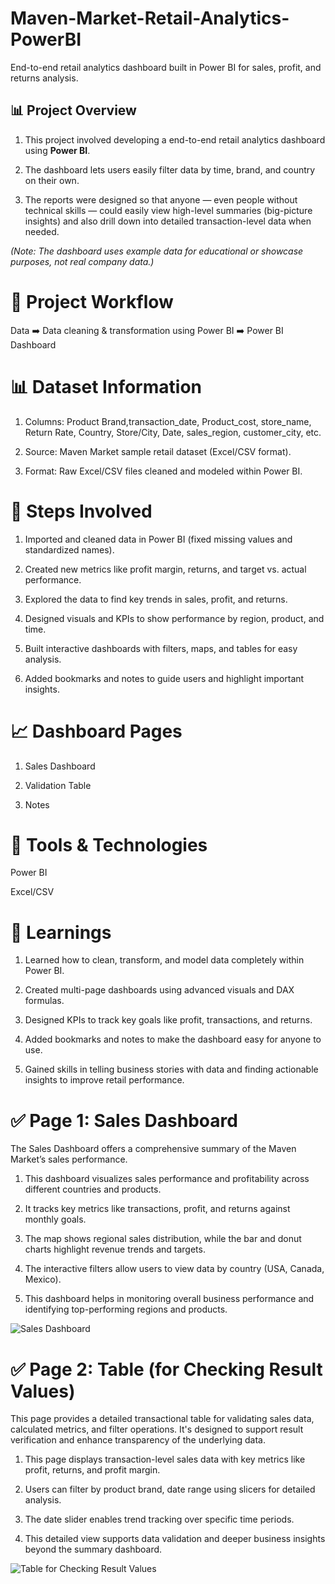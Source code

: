 # Maven-Market-Retail-Analytics-PowerBI
End-to-end retail analytics dashboard built in Power BI for sales, profit, and returns analysis.

## 📊 Project Overview
1. This project involved developing a end-to-end retail analytics dashboard using **Power BI**.

2. The dashboard lets users easily filter data by time, brand, and country on their own.

3. The reports were designed so that anyone — even people without technical skills — could easily view high-level summaries (big-picture insights) and also drill down into detailed transaction-level data when needed.

*(Note: The dashboard uses example data for educational or showcase purposes, not real company data.)*

# 📌 Project Workflow
Data ➡️ Data cleaning & transformation using Power BI ➡️ Power BI Dashboard

# 📊 Dataset Information
1. Columns: Product Brand,transaction_date, Product_cost, store_name, Return Rate, Country, Store/City, Date, sales_region, customer_city, etc.

2. Source: Maven Market sample retail dataset (Excel/CSV format).

3. Format: Raw Excel/CSV files cleaned and modeled within Power BI.

# 🔧 Steps Involved 

1. Imported and cleaned data in Power BI (fixed missing values and standardized names).

2. Created new metrics like profit margin, returns, and target vs. actual performance.

3. Explored the data to find key trends in sales, profit, and returns.

4. Designed visuals and KPIs to show performance by region, product, and time.

5. Built interactive dashboards with filters, maps, and tables for easy analysis.

6. Added bookmarks and notes to guide users and highlight important insights.

# 📈 Dashboard Pages

1. Sales Dashboard
   
2. Validation Table

3. Notes

# 🚀 Tools & Technologies

Power BI 

Excel/CSV

# 🧠 Learnings 

1. Learned how to clean, transform, and model data completely within Power BI.

2. Created multi-page dashboards using advanced visuals and DAX formulas.

3. Designed KPIs to track key goals like profit, transactions, and returns.

4. Added bookmarks and notes to make the dashboard easy for anyone to use.

5. Gained skills in telling business stories with data and finding actionable insights to improve retail performance.

# ✅ Page 1: Sales Dashboard
The Sales Dashboard offers a comprehensive summary of the Maven Market’s sales performance.

1. This dashboard visualizes sales performance and profitability across different countries and products.

2. It tracks key metrics like transactions, profit, and returns against monthly goals.

3. The map shows regional sales distribution, while the bar and donut charts highlight revenue trends and targets.

4. The interactive filters allow users to view data by country (USA, Canada, Mexico).

5. This dashboard helps in monitoring overall business performance and identifying top-performing regions and products.

![Sales Dashboard](gifs/Sales_Dashboard.gif)

# ✅ Page 2: Table (for Checking Result Values)

This page provides a detailed transactional table for validating sales data, calculated metrics, and filter operations. It's designed to support result verification and enhance transparency of the underlying data.

1. This page displays transaction-level sales data with key metrics like profit, returns, and profit margin.

2. Users can filter by product brand, date range using slicers for detailed analysis.

3. The date slider enables trend tracking over specific time periods.

4. This detailed view supports data validation and deeper business insights beyond the summary dashboard.

![Table for Checking Result Values](gifs/Table.gif)
